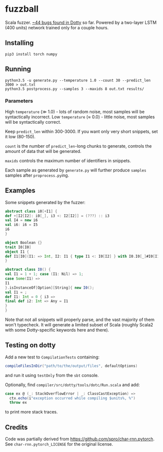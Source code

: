 # fuzzball
Scala fuzzer. [~44 bugs found in Dotty](https://github.com/lampepfl/dotty/issues/4389) so far. Powered by a two-layer LSTM (400 units) network trained only for a couple hours.

## Installing
```
pip3 install torch numpy
```

## Running
```
python3.5 -u generate.py --temperature 1.0 --count 30 --predict_len 3000 > out.txt
python3.5 postprocess.py --samples 3 --maxids 8 out.txt results/
```

### Parameters

High `temperature` (≫ 1.0) - lots of random noise, most samples will be syntactically incorrect. Low `temperature` (≈ 0.0) - little noise, most samples will be syntactically correct. 

Keep `predict_len` within 300-3000. If you want only very short snippets, set it low (80-150). 

`count` is the number of `predict_len`-long chunks to generate, controls the amount of data that will be generated.

`maxids` controls the maximum number of identifiers in snippets.

Each sample as generated by `generate.py` will further produce `samples` samples after `proprocess.py`ing.

## Examples
Some snippets generated by the fuzzer:
```scala
abstract class i0[+I1] {
def +[I2[I2]: i0[_], i3 <: I2[I2]] = (???) :: i3
val I4 = new i6
val i6: i6 = I5
i6
}

object Boolean {}
trait I0[I0]
object I1 {
def I1[I0](I1: => Int, I2: I1 { type I1 <: I0[I2] } with I0.I0[_]#I0[I1] = new I0[I1])#i3#i3 = new I0[I1] {}
}

abstract class I0() {
val I1 = 1 + 1; case (I1: Nil) => 1;
case Some(I1) =>
I1
}.isInstanceOf[Option][String]{ new I0();
val I1 = ;
def I1: Int = 0 { i3 =>
final def i2: Int => Any = I1
}
}
```
Note that not all snippets will properly parse, and the vast majority of them won't typecheck. It will generate a limited subset of Scala (roughly Scala2 with some Dotty-specific keywords here and there).

## Testing on dotty

Add a new test to `CompilationTests` containing:
```scala
compileFilesInDir("path/to/the/output/files", defaultOptions)
```

and run it using `testOnly` from the `sbt` console.

Optionally, find `compiler/src/dotty/tools/dotc/Run.scala` and add:
```scala
case ex @ (_: StackOverflowError | _: ClassCastException) =>
  ctx.echo(i"exception occurred while compiling $units%, %")
  throw ex
```
to print more stack traces.

## Credits
Code was partially derived from https://github.com/spro/char-rnn.pytorch. See `char-rnn.pytorch_LICENSE` for the original license.
